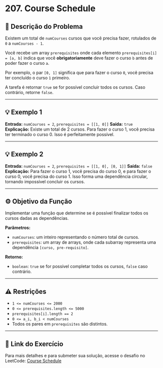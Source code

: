 # 207. Course Schedule

## 📝 Descrição do Problema

Existem um total de `numCourses` cursos que você precisa fazer, rotulados de `0` a `numCourses - 1`.

Você recebe um array `prerequisites` onde cada elemento `prerequisites[i] = [a, b]` indica que você **obrigatoriamente** deve fazer o curso `b` antes de poder fazer o curso `a`.

Por exemplo, o par `[0, 1]` significa que para fazer o curso `0`, você precisa ter concluído o curso `1` primeiro.

A tarefa é retornar `true` se for possível concluir todos os cursos. Caso contrário, retorne `false`.

---

## 💡 Exemplo 1

**Entrada:** `numCourses = 2`, `prerequisites = [[1, 0]]`
**Saída:** `true`
**Explicação:** Existe um total de 2 cursos. Para fazer o curso 1, você precisa ter terminado o curso 0. Isso é perfeitamente possível.

---

## 💡 Exemplo 2

**Entrada:** `numCourses = 2`, `prerequisites = [[1, 0], [0, 1]]`
**Saída:** `false`
**Explicação:** Para fazer o curso 1, você precisa do curso 0, e para fazer o curso 0, você precisa do curso 1. Isso forma uma dependência circular, tornando impossível concluir os cursos.

---

## ⚙️ Objetivo da Função

Implementar uma função que determine se é possível finalizar todos os cursos dadas as dependências.

**Parâmetros:**
* `numCourses`: um inteiro representando o número total de cursos.
* `prerequisites`: um array de arrays, onde cada subarray representa uma dependência `[curso, pre-requisito]`.

**Retorno:**
* `boolean`: `true` se for possível completar todos os cursos, `false` caso contrário.

---

## ⚠️ Restrições

* `1 <= numCourses <= 2000`
* `0 <= prerequisites.length <= 5000`
* `prerequisites[i].length == 2`
* `0 <= a_i, b_i < numCourses`
* Todos os pares em `prerequisites` são distintos.

---

## 🔗 Link do Exercício

Para mais detalhes e para submeter sua solução, acesse o desafio no LeetCode:
[Course Schedule](https://leetcode.com/problems/course-schedule/)